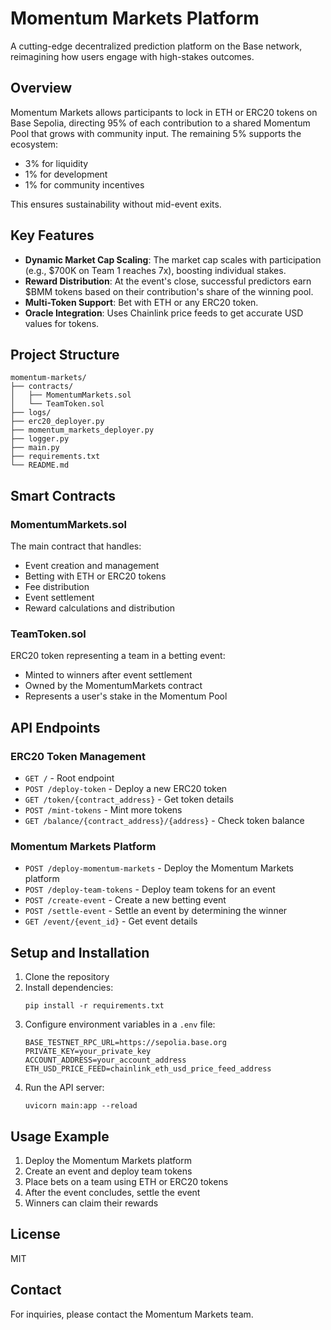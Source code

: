 # Momentum Markets Platform

A cutting-edge decentralized prediction platform on the Base network, reimagining how users engage with high-stakes outcomes.

## Overview

Momentum Markets allows participants to lock in ETH or ERC20 tokens on Base Sepolia, directing 95% of each contribution to a shared Momentum Pool that grows with community input. The remaining 5% supports the ecosystem:
- 3% for liquidity
- 1% for development
- 1% for community incentives

This ensures sustainability without mid-event exits.

## Key Features

- **Dynamic Market Cap Scaling**: The market cap scales with participation (e.g., $700K on Team 1 reaches 7x), boosting individual stakes.
- **Reward Distribution**: At the event's close, successful predictors earn $BMM tokens based on their contribution's share of the winning pool.
- **Multi-Token Support**: Bet with ETH or any ERC20 token.
- **Oracle Integration**: Uses Chainlink price feeds to get accurate USD values for tokens.

## Project Structure

```
momentum-markets/
├── contracts/
│   ├── MomentumMarkets.sol
│   └── TeamToken.sol
├── logs/
├── erc20_deployer.py
├── momentum_markets_deployer.py
├── logger.py
├── main.py
├── requirements.txt
└── README.md
```

## Smart Contracts

### MomentumMarkets.sol

The main contract that handles:
- Event creation and management
- Betting with ETH or ERC20 tokens
- Fee distribution
- Event settlement
- Reward calculations and distribution

### TeamToken.sol

ERC20 token representing a team in a betting event:
- Minted to winners after event settlement
- Owned by the MomentumMarkets contract
- Represents a user's stake in the Momentum Pool

## API Endpoints

### ERC20 Token Management

- `GET /` - Root endpoint
- `POST /deploy-token` - Deploy a new ERC20 token
- `GET /token/{contract_address}` - Get token details
- `POST /mint-tokens` - Mint more tokens
- `GET /balance/{contract_address}/{address}` - Check token balance

### Momentum Markets Platform

- `POST /deploy-momentum-markets` - Deploy the Momentum Markets platform
- `POST /deploy-team-tokens` - Deploy team tokens for an event
- `POST /create-event` - Create a new betting event
- `POST /settle-event` - Settle an event by determining the winner
- `GET /event/{event_id}` - Get event details

## Setup and Installation

1. Clone the repository
2. Install dependencies:
   ```
   pip install -r requirements.txt
   ```
3. Configure environment variables in a `.env` file:
   ```
   BASE_TESTNET_RPC_URL=https://sepolia.base.org
   PRIVATE_KEY=your_private_key
   ACCOUNT_ADDRESS=your_account_address
   ETH_USD_PRICE_FEED=chainlink_eth_usd_price_feed_address
   ```
4. Run the API server:
   ```
   uvicorn main:app --reload
   ```

## Usage Example

1. Deploy the Momentum Markets platform
2. Create an event and deploy team tokens
3. Place bets on a team using ETH or ERC20 tokens
4. After the event concludes, settle the event
5. Winners can claim their rewards

## License

MIT

## Contact

For inquiries, please contact the Momentum Markets team. 